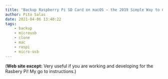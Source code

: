 ```yaml
---
title: "Backup Raspberry Pi SD Card on macOS — the 2019 Simple Way to Clone | by Claudio Carnino | Medium"
author: Pito Salas
date: 2021-04-06 13:40:22
tags:
    - backup
    - microusb
    - clone
    - mac
    - raspi
    - micro-usb
---
```



(**Web site except:** Very useful if you are working and developing for the Rasbery Pi! My go to instructions.) 
